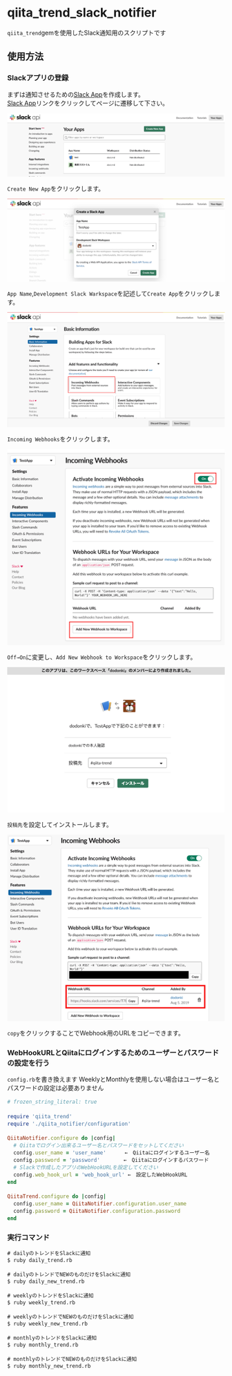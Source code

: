 # qiita_trend_slack_notifier

`qiita_trend`gemを使用したSlack通知用のスクリプトです

## 使用方法

### Slackアプリの登録

まずは通知させるための[Slack App](https://api.slack.com/apps)を作成します。  
[Slack App](https://api.slack.com/apps)リンクをクリックしてページに遷移して下さい。

![SlackAppページ](image/slack_api_app_page.png)

`Create New App`をクリックします。  

![SlackAppCreate](image/slack_api_app_create.png)

`App Name`,`Development Slack Warkspace`を記述して`Create App`をクリックします。

![SlackWebhookBotton](image/slack_webhook_button.png)

`Incoming Webhooks`をクリックします。  

![SlackWebhookSetting](image/slack_webhook_setting.png)

`Off→On`に変更し、`Add New Webhook to Workspace`をクリックします。

![SlackWebhookChannelSetting](image/slack_webhook_channel_setting.png)

`投稿先`を設定してインストールします。

![SlackWebhookUrl](image/slack_webhook_url.png)

`copy`をクリックすることでWebhook用のURLをコピーできます。  

### WebHookURLとQiitaにログインするためのユーザーとパスワードの設定を行う

`config.rb`を書き換えます
WeeklyとMonthlyを使用しない場合はユーザー名とパスワードの設定は必要ありません

```ruby
# frozen_string_literal: true

require 'qiita_trend'
require './qiita_notifier/configuration'

QiitaNotifier.configure do |config|
  # Qiitaでログイン出来るユーザー名とパスワードをセットしてください
  config.user_name = 'user_name' 　　　←　Qiitaにログインするユーザー名
  config.password = 'password' 　　　　←　Qiitaにログインするパスワード
  # Slackで作成したアプリのWebHookURLを設定してください
  config.web_hook_url = 'web_hook_url' ←　設定したWebHookURL
end

QiitaTrend.configure do |config|
  config.user_name = QiitaNotifier.configuration.user_name
  config.password = QiitaNotifier.configuration.password
end
```

### 実行コマンド

```shell
# dailyのトレンドをSlackに通知
$ ruby daily_trend.rb

# dailyのトレンドでNEWのものだけをSlackに通知
$ ruby daily_new_trend.rb

# weeklyのトレンドをSlackに通知
$ ruby weekly_trend.rb

# weeklyのトレンドでNEWのものだけをSlackに通知
$ ruby weekly_new_trend.rb

# monthlyのトレンドをSlackに通知
$ ruby monthly_trend.rb

# monthlyのトレンドでNEWのものだけをSlackに通知
$ ruby monthly_new_trend.rb
```